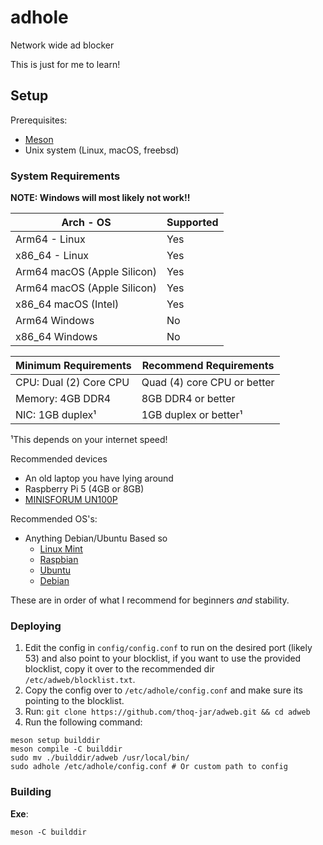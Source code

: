 # adhole

Network wide ad blocker

This is just for me to learn!

## Setup

Prerequisites:

- [Meson](https://meson.build)
- Unix system (Linux, macOS, freebsd)

### System Requirements
**NOTE: Windows will most likely not work!!**

| Arch - OS                   | Supported |
|-----------------------------|-----------|
| Arm64 - Linux               | Yes       |
| x86_64 - Linux              | Yes       |
| Arm64 macOS (Apple Silicon) | Yes       |
| Arm64 macOS (Apple Silicon) | Yes       |
| x86_64 macOS (Intel)        | Yes       |
| Arm64 Windows               | No        |
| x86_64 Windows              | No        |

| Minimum Requirements   | Recommend Requirements      |
|------------------------|-----------------------------|
| CPU: Dual (2) Core CPU | Quad (4) core CPU or better |
| Memory: 4GB DDR4       | 8GB DDR4 or better          |
| NIC: 1GB duplex¹       | 1GB duplex or better¹       |

¹This depends on your internet speed!

Recommended devices
- An old laptop you have lying around
- Raspberry Pi 5 (4GB or 8GB)
- [MINISFORUM UN100P](https://www.amazon.com/MINISFORUM-Ethernet-Business-Home-Server-Firewall/dp/B0CQYTB568?th=1)

Recommended OS's:
- Anything Debian/Ubuntu Based so
  - [Linux Mint](https://linuxmint.com/)
  - [Raspbian](https://www.raspberrypi.com/software/)
  - [Ubuntu](https://ubuntu.com/)
  - [Debian](https://www.debian.org/)

These are in order of what I recommend for beginners *and* stability.

### Deploying

1. Edit the config in `config/config.conf` to run on the
   desired port (likely 53) and also point to your blocklist,
   if you want to use the provided blocklist, copy it over to the recommended
   dir `/etc/adweb/blocklist.txt`.
2. Copy the config over to `/etc/adhole/config.conf`
   and make sure its pointing to the blocklist.
3. Run: `git clone https://github.com/thoq-jar/adweb.git && cd adweb`
4. Run the following command:

```shell
meson setup builddir
meson compile -C builddir
sudo mv ./builddir/adweb /usr/local/bin/
sudo adhole /etc/adhole/config.conf # Or custom path to config
```

### Building

**Exe**:

```shell
meson -C builddir
```
